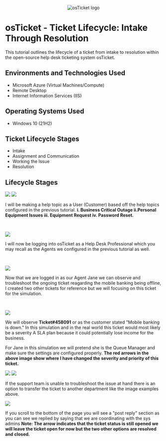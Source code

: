 <p align="center">
<img src="https://i.imgur.com/Clzj7Xs.png" alt="osTicket logo"/>
</p>

<h1>osTicket - Ticket Lifecycle: Intake Through Resolution</h1>
This tutorial outlines the lifecycle of a ticket from intake to resolution within the open-source help desk ticketing system osTicket.<br />

<h2>Environments and Technologies Used</h2>

- Microsoft Azure (Virtual Machines/Compute)
- Remote Desktop
- Internet Information Services (IIS)

<h2>Operating Systems Used </h2>

- Windows 10</b> (21H2)

<h2>Ticket Lifecycle Stages</h2>

- Intake
- Assignment and Communication
- Working the Issue
- Resolution

<h2>Lifecycle Stages</h2>

<p>
<img src=https://i.imgur.com/N4bV9WO.png/>
  <img src=https://i.imgur.com/iwa4KVp.png/>
</p>
<p>
I will be making a help topic as a User (Customer) based off the help topics configured in the previous tutorial. <b> i. Business Critical Outage ii.Personal Equipment Issues iii. Equipment Request iv. Password Reset.</b>
  <br />
</p>
<br />

<p>
<img src=https://i.imgur.com/8stP1ri.png/>
</p>
<p>
I will now be logging into osTicket as a Help Desk Professional which you may recall as the Agents we configured in the previous tutorial as well.
</p>
<br />

<p>
<img src=https://i.imgur.com/nprwCLi.png>
</p>
<p>
Now that we are logged in as our Agent Jane we can observe and troubleshoot the ongoing ticket reagarding the mobile banking being offline, I created two other tickets for reference but we will focusing on this ticket for the simulation.
</p>
<br />

<p>
  <img src=https://i.imgur.com/1wrqZWb.png>
</p>
<p>
We will observe <b>Ticket#458091</b> or as the customer stated "Mobile banking is down." In this simulation and in the real world this ticket would most likely be a severity A SLA plan because it could potentially lose income for the business.

For Jane in this simulation we will pretend she is the Queue Manager and make sure the settings are configured properly. <b>The red arrows in the above image show where I have changed the severity and priority of this ticket.</b>
</p>
<p>
<img src=https://i.imgur.com/CcUd6Z4.png>
<img src=https://i.imgur.com/oYoMUKq.png>
</p>
<p>
If the support team is unable to troubleshoot the issue at hand there is an option to transfer the ticket to another department like the image examples above.
</p>

<p>
  <img src=https://i.imgur.com/aaxYBoL.png>
</p>
<p>
If you scroll to the bottom of the page you will see a "post reply" section as you can see we replied by saying that we are coordinating with the sys admins 
  <b>Note: The arrow indicates that the ticket status is still opened we will leave the ticket open for now but the two other options are resolved and closed.</b>
</p>

